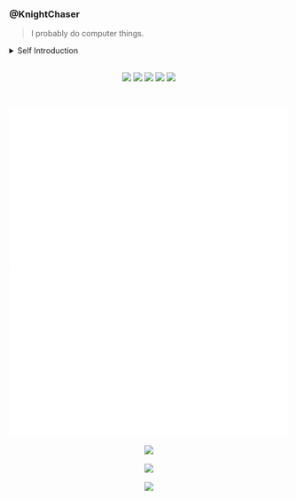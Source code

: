 ### @KnightChaser
> I probably do computer things.

<details>

<summary>Self Introduction</summary>

 I'm currently studying Computer Engineering and Cybersecurity at university and started working at an information security company in December 2023. While I don't have a specific role there, I spend my time exploring various topics—from testing technical ideas to writing small programs.

 My journey into the computer world began in 2020, and since then, I've been diving deeper into everything from the basics like bits and bytes to more complex areas like cloud computing. I don't have a particular goal in mind; instead, I'm passionate about understanding computers in all their facets.

 I might not have the intense passion or eagerness that some others in the field do, but I value consistency and steady growth. I approach my work and studies with habitual routines and a steady pace, much like an autopilot vehicle, aiming for continuous improvement over time.
</details>

<br>
<p align="center"> 
    <img src="https://img.shields.io/badge/Assembly-000000?style=for-the-badge&logo;logo=Assembly&amp;logoColor=white">
    <img src="https://img.shields.io/badge/c-%2300599C.svg?style=for-the-badge&logo=c&logoColor=white">
    <img src="https://img.shields.io/badge/Python-3776AB?style=for-the-badge&logo=python&logoColor=white">
    <img src="https://img.shields.io/badge/go-%2300ADD8.svg?style=for-the-badge&logo=go&logoColor=white">
    <img src="https://img.shields.io/badge/Linux-FCC624?style=for-the-badge&logo=linux&logoColor=black">
  <br>
</p>

<br>
<p align="center">
    <img src="https://github.com/KnightChaser/github-stats-copy/blob/master/generated/overview.svg">
    <img src="https://github.com/KnightChaser/github-stats-copy/blob/master/generated/languages.svg">
</p>

<p align="center">
  <!-- ☆NEW☆ cute visit counter -->
  <img src="https://count.getloli.com/@githubKnightChaser?name=githubKnightChaser&theme=gelbooru&padding=7&offset=0&align=top&scale=1&pixelated=1&darkmode=auto">
</p>

<p align="center">
  <!-- <img src="https://gpvc.arturio.dev/x3onkait"> -->
  <!-- Why the counter widget below stopped working?!?! (12.5K views total) -->
  <!-- <a href="https://hits.seeyoufarm.com"><img src="https://hits.seeyoufarm.com/api/count/incr/badge.svg?url=https%3A%2F%2Fgithub.com%2FKnightChaser&count_bg=%2379C83D&title_bg=%23555555&icon=codeigniter.svg&icon_color=%23E7E7E7&title=page%20hits&edge_flat=false"/></a> -->
  <img src="https://wakatime.com/badge/user/eb7e471e-bc4c-4458-9094-7ca50b86d23f.svg">
</p>

<p align="center">
  <img src="https://img.shields.io/badge/dynamic/json?style=for-the-badge&labelColor=black&color=%23ffa116&label=Solved&query=solvedOverTotal&url=https%3A%2F%2Fleetcode-badge.vercel.app%2Fapi%2Fusers%2Fknightchaser&logo=leetcode&logoColor=yellow">
</p>

